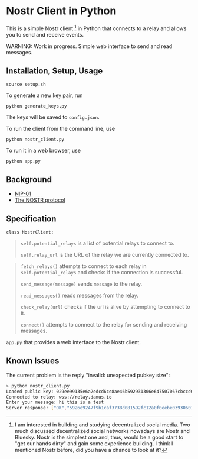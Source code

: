 # Nostr Client in Python

This is a simple Nostr client [^dsm] in Python that connects to a relay and allows you to send and receive events.

WARNING: Work in progress. Simple web interface to send and read messages.

## Installation, Setup, Usage

```
source setup.sh
```

To generate a new key pair, run
```
python generate_keys.py
```
The keys will be saved to `config.json`.

To run the client from the command line, use
```
python nostr_client.py
```

To run it in a web browser, use
```
python app.py
```

## Background

- [NIP-01](https://github.com/nostr-protocol/nips/blob/master/01.md)
- [The NOSTR protocol](https://nostradamic.com/notes-and-other-stuff-transmitted-by-relays/the-nostr-protocol)


## Specification

`class NostrClient:`

> `self.potential_relays` is a list of potential relays to connect to.
> 
> `self.relay_url` is the URL of the relay we are currently connected to.

> `fetch_relays()` attempts to connect to each relay in `self.potential_relays` and checks if the connection is successful.
> 
> `send_message(message)` sends `message` to the relay.
> 
> `read_messages()` reads messages from the relay.
> 
> `check_relay(url)` checks if the url is alive by attempting to connect to it.
> 
> `connect()` attempts to connect to the relay for sending and receiving messages.

`app.py` that provides a web interface to the Nostr client.

## Known Issues

The current problem is the reply "invalid: unexpected pubkey size":

```bash
> python nostr_client.py
Loaded public key: 029ee99135e6a2edcd6ce8ae46b592931306e647507067cbccd09539cd88f3f785 (length: 66)
Connected to relay: wss://relay.damus.io
Enter your message: hi this is a test
Server response: ["OK","5926e9247f9b1caf3738d081592fc12a0f0eebe039306010f5a5b49123f7a88c",false,"invalid: unexpected pubkey size"]
```

[^dsm]: I am interested in building and studying decentralized social media. Two much discussed decentralized social networks nowadays are Nostr and Bluesky. Nostr is the simplest one and, thus, would be a good start to "get our hands dirty" and gain some experience building. I think I mentioned Nostr before, did you have a chance to look at it?
